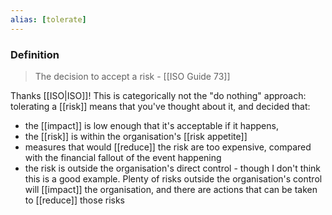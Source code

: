 ```yaml
---
alias: [tolerate]
---
```

### Definition
>The decision to accept a risk
>\- [[ISO Guide 73]]

Thanks [[ISO|ISO]]!
This is categorically not the "do nothing" approach: tolerating a [[risk]] means that you've thought about it, and decided that:
- the [[impact]] is low enough that it's acceptable if it happens,
- the [[risk]] is within the organisation's [[risk appetite]]
- measures that would [[reduce]] the risk are too expensive, compared with the financial fallout of the event happening
- the risk is outside the organisation's direct control - though I don't think this is a good example. Plenty of risks outside the organisation's control will [[impact]] the organisation, and there are actions that can be taken to [[reduce]] those risks